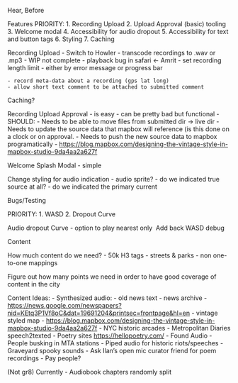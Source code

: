 Hear, Before 

Features
	PRIORITY:
        1. Recording Upload
        2. Upload Approval (basic) tooling
        3. Welcome modal
        4. Accessibility for audio dropout
        5. Accessibility for text and button tags 
        6. Styling
        7. Caching

Recording Upload
	- Switch to Howler 
		- transcode recordings to .wav or .mp3
		- WIP not complete - playback bug in safari <- Amrit
	- set recording length limit
		- either by error message or progress bar
	
	- record meta-data about a recording (gps lat long)
	- allow short text comment to be attached to submitted comment

Caching?

Recording Upload Approval
	- is easy
	- can be pretty bad but functional
	- SHOULD:
		- Needs to be able to move files from submitted dir -> live dir
		- Needs to update the source data that mapbox will reference (is this done on a clock or on approval.
		- Needs to push the new source data to mapbox programatically - https://blog.mapbox.com/designing-the-vintage-style-in-mapbox-studio-9da4aa2a627f


Welcome Splash Modal
	- simple 

Change styling for audio indication
	- audio sprite?	
	- do we indicated true source at all?
	- do we indicated the primary current

Bugs/Testing	

PRIORITY:
        1. WASD
        2. Dropout Curve

Audio dropout Curve 
	- option to play nearest only
 Add back WASD debug

Content 

How much content do we need?
	- 50k H3 tags
 	- streets & parks
	- non one-to-one mappings

Figure out how many points we need in order to have good coverage of content in the city

Content Ideas:
	- Synthesized audio:
		- old news text 
		- news archive - https://news.google.com/newspapers?nid=KEtq3P1Vf8oC&dat=19691204&printsec=frontpage&hl=en
		- vintage styled map - https://blog.mapbox.com/designing-the-vintage-style-in-mapbox-studio-9da4aa2a627f
        - NYC historic arcades 
        - Metropolitan Diaries speech2texted
        - Poetry sites https://hellopoetry.com/
    - Found Audio
        - People busking in MTA stations
        - Piped audio for historic riots/speeches
        - Graveyard spooky sounds
	- Ask Ilan’s open mic curator friend for poem recordings
	- Pay people?

(Not gr8)
Currently - Audiobook chapters randomly split
